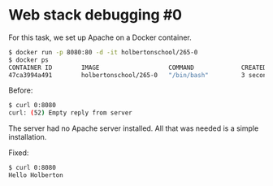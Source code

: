 # Web stack debugging #0

For this task, we set up Apache on a Docker container.
```bash
$ docker run -p 8080:80 -d -it holbertonschool/265-0
$ docker ps
CONTAINER ID        IMAGE                   COMMAND             CREATED             STATUS              PORTS                  NAMES
47ca3994a491        holbertonschool/265-0   "/bin/bash"         3 seconds ago       Up 2 seconds        0.0.0.0:8080->80/tcp   vigilant_tesla

```

Before:
```bash
$ curl 0:8080
curl: (52) Empty reply from server
```
The server had no Apache server installed. All that was needed is a simple installation.

Fixed:
```bash
$ curl 0:8080
Hello Holberton
```
